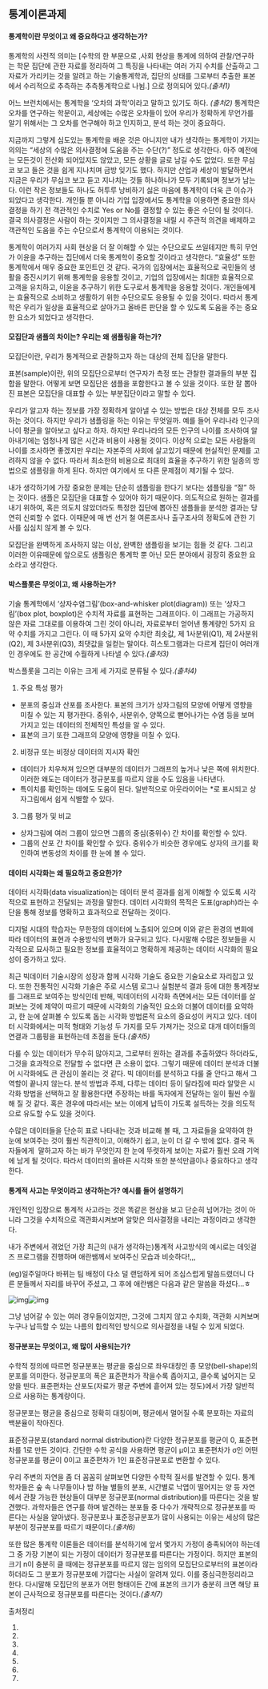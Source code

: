 ## **통계이론과제**

#### 통계학이란 무엇이고 왜 중요하다고 생각하는가?

통계학의 사전적 의미는 [수학의 한 부문으로 ,사회 현상을 통계에 의하여 관찰/연구하는 학문 집단에 관한 자료를 정리하여 그 특징을 나타내는 여러 가지 수치를 산출하고 그 자료가 가리키는 것을 알려고 하는 기술통계학과, 집단의 상태를 그로부터 추출한 표본에서 수리적으로 추측하는 추측통계학으로 나뉨.] 으로 정의되어 있다.*(출처1)*

어느 브런치에서는 통계학을 ‘오차의 과학’이라고 말하고 있기도 하다. *(출처2)* 통계학은 오차를 연구하는 학문이고, 세상에는 수많은 오차들이 있어 우리가 정확하게 무언가를 알기 위해서는 그 오차를 연구해야 하고 인지하고, 분석 하는 것이 중요하다.

지금까지 그렇게 심도있는 통계학을 배운 것은 아니지만 내가 생각하는 통계학이 가지는 의의는 “세상의 수많은 의사결정에 도움을 주는 수단(?)” 정도로 생각한다. 아주 예전에는 모든것이 전산화 되어있지도 않았고, 모든 상황을 글로 남길 수도 없었다. 또한 무심코 보고 들은 것을 쉽게 지나치며 금방 잊기도 했다. 하지만 산업과 세상이 발달하면서 지금은 우리가 무심코 보고 듣고 지나치는 것들 하나하나가 모두 기록되며 정보가 남는다. 이런 작은 정보들도 하나도 허투루 낭비하기 싫은 마음에 통계학이 더욱 큰 이슈가 되었다고 생각한다. 개인들 뿐 아니라 기업 입장에서도 통계학을 이용하면 중요한 의사결정을 하기 전 객관적인 수치로 Yes or No를 결정할 수 있는 좋은 수단이 될 것이다. 결국 의사결정은 사람이 하는 것이지만 그 의사결정을 내릴 시 주관적 의견을 배제하고 객관적인 도움을 주는 수단으로서 통계학이 이용되는 것이다.

통계학이 여러가지 사회 현상을 더 잘 이해할 수 있는 수단으로도 쓰일테지만 특히 무언가 이윤을 추구하는 집단에서 더욱 통계학이 중요할 것이라고 생각한다. “효율성” 또한 통계학에서 매우 중요한 포인트인 것 같다. 국가의 입장에서는 효율적으로 국민들의 생활을 증진시키기 위해 통계학을 응용할 것이고, 기업의 입장에서는 최대한 효율적으로 고객을 유치하고, 이윤을 추구하기 위한 도구로서 통계학을 응용할 것이다. 개인들에게는 효율적으로 소비하고 생활하기 위한 수단으로도 응용될 수 있을 것이다. 따라서 통계학은 우리가 일상을 효율적으로 살아가고 올바른 판단을 할 수 있도록 도움을 주는 중요한 요소가 되었다고 생각한다.



#### 모집단과 샘플의 차이는? 우리는 왜 샘플링을 하는가?

모집단이란, 우리가 통계적으로 관찰하고자 하는 대상의 전체 집단을 말한다.

표본(sample)이란, 위의 모집단으로부터 연구자가 측정 또는 관찰한 결과들의 부분 집합을 말한다. 어떻게 보면 모집단은 샘플을 포함한다고 볼 수 있을 것이다. 또한 잘 뽑아진 표본은 모집단을 대표할 수 있는 부분집단이라고 말할 수 있다.

우리가 알고자 하는 정보를 가장 정확하게 알아낼 수 있는 방법은 대상 전체를 모두 조사하는 것이다. 하지만 우리가 샘플링을 하는 이유는 무엇일까. 예를 들어 우리나라 인구의 나이 평균을 알아보고 싶다고 하자. 하지만 우리나라의 모든 인구의 나이를 조사하여 알아내기에는 엄청나게 많은 시간과 비용이 사용될 것이다. 이상적 으로는 모든 사람들의 나이를 조사하면 좋겠지만 우리는 자본주의 사회에 살고있기 때문에 현실적인 문제를 고려하지 않을 수 없다. 따라서 최소한의 비용으로 최대의 효율을 추구하기 위한 일종의 방법으로 샘플링을 하게 된다. 하지만 여기에서 또 다른 문제점이 제기될 수 있다.

내가 생각하기에 가장 중요한 문제는 단순히 샘플링을 한다기 보다는 샘플링을 “잘” 하는 것이다. 샘플은 모집단을 대표할 수 있어야 하기 때문이다. 의도적으로 원하는 결과를 내기 위하여, 혹은 의도치 않았더라도 특정한 집단에 뽑아진 샘플들을 분석한 결과는 당연히 신뢰할 수 없다. 이때문에 매 번 선거 철 여론조사나 출구조사의 정확도에 관한 기사를 심심치 않게 볼 수 있다.

모집단을 완벽하게 조사하지 않는 이상, 완벽한 샘플링을 보기는 힘들 것 같다. 그리고 이러한 이유때문에 앞으로도 샘플링은 통계학 뿐 아닌 모든 분야에서 굉장히 중요한 요소라고 생각한다.



#### 박스플롯은 무엇이고, 왜 사용하는가?

기술 통계학에서 ‘상자수염그림’(box-and-whisker plot(diagram)) 또는 ‘상자그림’(box plot, boxplot)은 수치적 자료를 표현하는 그래프이다. 이 그래프는 가공하지 않은 자료 그대로를 이용하여 그린 것이 아니라, 자료로부터 얻어낸 통계량인 5가지 요약 수치를 가지고 그린다. 이 때 5가지 요약 수치란 최솟값, 제 1사분위(Q1), 제 2사분위(Q2), 제 3사분위(Q3), 최댓값을 일컫는 말이다. 히스토그램과는 다르게 집단이 여러개인 경우에도 한 공간에 수월하게 나타낼 수 있다.*(출처3)*

박스플롯을 그리는 이유는 크게 세 가지로 분류될 수 있다.*(출처4)*

1. 주요 특성 평가

- 분포의 중심과 산포를 조사한다. 표본의 크기가 상자그림의 모양에 어떻게 영향을 미칠 수 있는 지 평가한다. 중위수, 사분위수, 양쪽으로 뻗어나가는 수염 등을 보며 가지고 있는 데이터의 전체적인 특성을 알 수 있다.
- 표본의 크기 또한 그래프의 모양에 영향을 미칠 수 있다.

2. 비정규 또는 비정상 데이터의 지시자 확인

- 데이터가 치우쳐져 있으면 대부분의 데이터가 그래프의 높거나 낮은 쪽에 위치한다. 이러한 왜도는 데이터가 정규분포를 따르지 않을 수도 있음을 나타낸다.
- 특이치를 확인하는 데에도 도움이 된다. 일반적으로 아웃라이어는 \*로 표시되고 상자그림에서 쉽게 식별할 수 있다.

3. 그룹 평가 및 비교

- 상자그림에 여러 그룹이 있으면 그룹의 중심(중위수) 간 차이를 확인할 수 있다.
- 그룹의 산포 간 차이를 확인할 수 있다. 중위수가 비슷한 경우에도 상자의 크기를 확인하여 변동성의 차이를 한 눈에 볼 수 있다.



#### 데이터 시각화는 왜 필요하고 중요한가?

데이터 시각화(data visualization)는 데이터 분석 결과를 쉽게 이해할 수 있도록 시각적으로 표현하고 전달되는 과정을 말한다. 데이터 시각화의 목적은 도표(graph)라는 수단을 통해 정보를 명확하고 효과적으로 전달하는 것이다.

디지털 시대의 학습자는 무한정의 데이터에 노출되어 있으며 이와 같은 환경의 변화에 따라 데이터의 표현과 수용방식의 변화가 요구되고 있다. 다시말해 수많은 정보들을 시각적으로 묘사하고 필요한 정보를 효율적이고 명확하게 제공하는 데이터 시각화의 필요성이 증가하고 있다.

최근 빅데이터 기술시장의 성장과 함께 시각화 기술도 중요한 기술요소로 자리잡고 있다. 또한 전통적인 시각화 기술은 주로 시스템 로그나 실험분석 결과 등에 대한 통계정보를 그래프로 보여주는 방식인데 반해, 빅데이터의 시각화 측면에서는 모든 데이터를 살펴보는 것에 제약이 따르기 때문에 시각화의 기술적인 요소와 더불어 데이터를 요약하고, 한 눈에 살펴볼 수 있도록 돕는 시각화 방법론적 요소의 중요성이 커지고 있다. 데이터 시각화에서는 미적 형태와 기능성 두 가지를 모두 가져가는 것으로 대개 데이터들의 연결과 그룹핑을 표현하는데 초점을 둔다.*(출처5)*

다룰 수 있는 데이터가 무수히 많아지고, 그로부터 원하는 결과를 추출하였다 하더라도, 그것을 효과적으로 전달할 수 없다면 큰 소용이 없다. 그렇기 때문에 데이터 분석과 더불어 시각화에도 큰 관심이 쏠리는 것 같다. 빅 데이터를 분석하고 다룰 줄 안다고 해서 그 역할이 끝나지 않는다. 분석 방법과 주제, 다루는 데이터 등이 달라짐에 따라 알맞은 시각화 방법을 선택하고 잘 활용한다면 주장하는 바를 독자에게 전달하는 일이 훨씬 수월해 질 것 같다. 혹은 경우에 따라서는 보는 이에게 납득이 가도록 설득하는 것을 의도적으로 유도할 수도 있을 것이다.

수많은 데이터들을 단순히 표로 나타내는 것과 비교해 볼 때, 그 자료들을 요약하여 한 눈에 보여주는 것이 훨씬 직관적이고, 이해하기 쉽고, 눈이 더 갈 수 밖에 없다. 결국 독자들에게  말하고자 하는 바가 무엇인지 한 눈에 뚜렷하게 보이는 자료가 훨씬 오래 기억에 남게 될 것이다. 따라서 데이터의 올바른 시각화 또한 분석만큼이나 중요하다고 생각한다.



#### 통계적 사고는 무엇이라고 생각하는가? 예시를 들어 설명하기

개인적인 입장으로 통계적 사고라는 것은 똑같은 현상을 보고 단순히 넘어가는 것이 아니라 그것을 수치적으로 객관화시켜보며 알맞은 의사결정을 내리는 과정이라고 생각한다.

내가 주변에서 겪었던 가장 최근의 (내가 생각하는)통계적 사고방식의 예시로는 데잇걸즈 프로그램을 진행하며 애란쌤께서 보여주신 모습과 비슷하다!,,,

(eg)일주일마다 바뀌는 팀 배정이 다소 덜 랜덤하게 되어 조심스럽게 말씀드렸더니 다른 분들께서 자리를 바꾸어 주셨고, 그 후에 애란쌤은 다음과 같은 말씀을 하셨다...ㅎ



![img](https://lh3.googleusercontent.com/UFXvETHGn1qyk-V2Ttb8IO_lOR8O2d6V85Fv_Nx4jdwo7IrRAdVkFHLh79jahY7pSicBMTLPR7n1s8u3Pcj_dt-eN7Ljof0MhmrPnBcKm6rRtmsXCZ6aKzz0a821mT_lnhRiG2Og)![img](https://lh6.googleusercontent.com/NLMCAIXnG8wxG5wI8hFkLnRbbyqJqzqsOQ89EqdAgqMVGtxg0tPuKa5J2CUrn16MUPSBEluS5T80VLq2dIFD6HttAL1krfeHvUi4H4jQYSn0T2VMA3BRca0Lar_dQRCFcGNiOK97)

그냥 넘어갈 수 있는 여러 경우들이었지만, 그것에 그치지 않고 수치화, 객관화 시켜보며 누구나 납득할 수 있는 나름의 합리적인 방식으로 의사결정을 내릴 수 있게 되었다.



#### 정규분포는 무엇이고, 왜 많이 사용되는가?

수학적 정의에 따르면 정규분포는 평균을 중심으로 좌우대칭인 종 모양(bell-shape)의 분포를 의미한다. 정규분포의 폭은 표준편차가 작을수록 좁아지고, 클수록 넓어지는 모양을 띤다. 표준편차는 산포도(자료가 평균 주변에 흩어져 있는 정도)에서 가장 일반적으로 사용하는 통계량이다.

정규분포는 평균을 중심으로 정확히 대칭이며, 평균에서 멀어질 수록 분포하는 자료의 백분율이 작아진다.

표준정규분포(standard normal distribution)란 다양한 정규분포를 평균이 0, 표준편차를 1로 만든 것이다. 간단한 수학 공식을 사용하면 평균이 μ이고 표준편차가 σ인 어떤 정규분포를 평균이 0이고 표준편차가 1인 표준정규분포로 변환할 수 있다.

우리 주변의 자연을 좀 더 꼼꼼히 살펴보면 다양한 수학적 질서를 발견할 수 있다. 통계학자들은 숲 속 나무들이나 밤 하늘 별들의 분포, 시간별로 낙엽이 떨어지는 양 등 자연에서 관찰 가능한 현상들이 대부분 정규분포(normal distribution)를 따른다는 것을 발견했다. 과학자들은 연구를 하며 발견하는 분포들 중 다수가 개략적으로 정규분포를 따른다는 사실을 알아냈다. 정규분포나 표준정규분포가 많이 사용되는 이유는 세상의 많은 부분이 정규분포를 따르기 때문이다.*(출처6)*

또한 많은 통계학 이론들은 데이터를 분석하기에 앞서 몇가지 가정이 충족되어야 하는데 그 중 가장 기본이 되는 가정이 데이터가 정규분포를 따른다는 가정이다. 하지만 표본의 크기 n이 충분히 클 때에는 정규분포를 따르지 않는 임의의 모집단으로부터의 표본이라 하더라도 그 분포가 정규분포에 가깝다는 사실이 알려져 있다. 이를 중심극한정리라고 한다. 다시말해 모집단의 분포가 어떤 형태이든 간에 표본의 크기가 충분히 크면 해당 표본이 근사적으로 정규분포를 따른다는 것이다.*(출처7)*



출처정리

1. [구글사전]: https://www.google.co.kr/search?ei=gElcW-TaHJSchwPRjb6oBA&amp;amp;q=%ED%86%B5%EA%B3%84%ED%95%99%EC%9D%B4%EB%9E%80&amp;amp;oq=%ED%86%B5%EA%B3%84%ED%95%99%EC%9D%B4%EB%9E%80&amp;amp;gs_l=psy-ab.3..35i39k1j0l9.2653087.2654499.0.2654589.13.9.0.0.0.0.356.907.0j2j1j1.4.0....0...1c.1j4.64.psy-ab..11.2.532...0i131k1.0.B3TCaVJScLI

2. [브런치]: https://brunch.co.kr/@gimmesilver/20

3. [위키백과 '상자수염그림']: https://ko.wikipedia.org/wiki/%EC%83%81%EC%9E%90_%EC%88%98%EC%97%BC_%EA%B7%B8%EB%A6%BC​ 

4. [.]: https://support.minitab.com/ko-kr/minitab/18/help-and-how-to/graphs/how-to/boxplot/interpret-the-results/key-results/ 

5. [.]: https://ko.wikipedia.org/wiki/%EB%8D%B0%EC%9D%B4%ED%84%B0_%EC%8B%9C%EA%B0%81%ED%99%94

6. [.]: https://eiec.kdi.re.kr/skin_2016/common/bddown.jsp?fidx=1765

7. [.]: https://ratsgo.github.io/statistics/2017/06/27/normal/